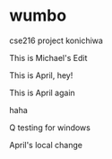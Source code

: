wumbo
=====

cse216 project
konichiwa

This is Michael's Edit

This is April, hey!

This is April again

haha

Q testing for windows

April's local change
